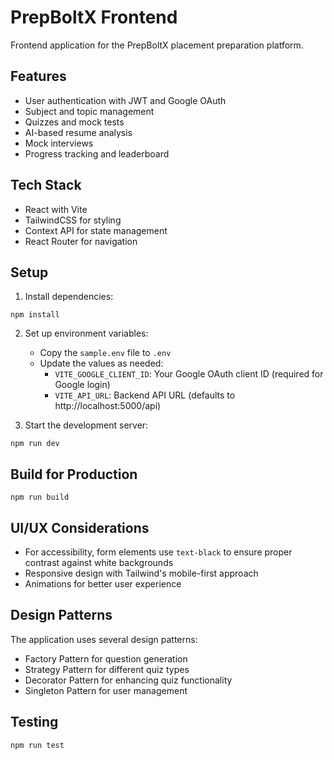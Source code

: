 # PrepBoltX Frontend

Frontend application for the PrepBoltX placement preparation platform.

## Features

- User authentication with JWT and Google OAuth
- Subject and topic management
- Quizzes and mock tests
- AI-based resume analysis
- Mock interviews
- Progress tracking and leaderboard

## Tech Stack

- React with Vite
- TailwindCSS for styling
- Context API for state management
- React Router for navigation

## Setup

1. Install dependencies:
```
npm install
```

2. Set up environment variables:
   - Copy the `sample.env` file to `.env`
   - Update the values as needed:
     - `VITE_GOOGLE_CLIENT_ID`: Your Google OAuth client ID (required for Google login)
     - `VITE_API_URL`: Backend API URL (defaults to http://localhost:5000/api)

3. Start the development server:
```
npm run dev
```

## Build for Production

```
npm run build
```

## UI/UX Considerations

- For accessibility, form elements use `text-black` to ensure proper contrast against white backgrounds
- Responsive design with Tailwind's mobile-first approach
- Animations for better user experience

## Design Patterns

The application uses several design patterns:

- Factory Pattern for question generation
- Strategy Pattern for different quiz types
- Decorator Pattern for enhancing quiz functionality
- Singleton Pattern for user management

## Testing

```
npm run test
``` 